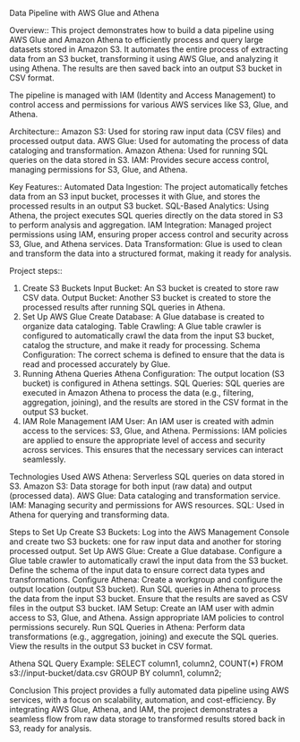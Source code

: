 Data Pipeline with AWS Glue and Athena

Overview::
This project demonstrates how to build a data pipeline using AWS Glue and Amazon Athena to efficiently process and query large datasets stored in Amazon S3. It automates the entire process of extracting data from an S3 bucket, transforming it using AWS Glue, and analyzing it using Athena. The results are then saved back into an output S3 bucket in CSV format.

The pipeline is managed with IAM (Identity and Access Management) to control access and permissions for various AWS services like S3, Glue, and Athena.

Architecture::
Amazon S3: Used for storing raw input data (CSV files) and processed output data.
AWS Glue: Used for automating the process of data cataloging and transformation.
Amazon Athena: Used for running SQL queries on the data stored in S3.
IAM: Provides secure access control, managing permissions for S3, Glue, and Athena.

Key Features::
Automated Data Ingestion: The project automatically fetches data from an S3 input bucket, processes it with Glue, and stores the processed results in an output S3 bucket.
SQL-Based Analytics: Using Athena, the project executes SQL queries directly on the data stored in S3 to perform analysis and aggregation.
IAM Integration: Managed project permissions using IAM, ensuring proper access control and security across S3, Glue, and Athena services.
Data Transformation: Glue is used to clean and transform the data into a structured format, making it ready for analysis.

Project steps::
1. Create S3 Buckets
Input Bucket: An S3 bucket is created to store raw CSV data.
Output Bucket: Another S3 bucket is created to store the processed results after running SQL queries in Athena.
2. Set Up AWS Glue
Create Database: A Glue database is created to organize data cataloging.
Table Crawling: A Glue table crawler is configured to automatically crawl the data from the input S3 bucket, catalog the structure, and make it ready for processing.
Schema Configuration: The correct schema is defined to ensure that the data is read and processed accurately by Glue.
3. Running Athena Queries
Athena Configuration: The output location (S3 bucket) is configured in Athena settings.
SQL Queries: SQL queries are executed in Amazon Athena to process the data (e.g., filtering, aggregation, joining), and the results are stored in the CSV format in the output S3 bucket.
4. IAM Role Management
IAM User: An IAM user is created with admin access to the services: S3, Glue, and Athena.
Permissions: IAM policies are applied to ensure the appropriate level of access and security across services. This ensures that the necessary services can interact seamlessly.

Technologies Used
AWS Athena: Serverless SQL queries on data stored in S3.
Amazon S3: Data storage for both input (raw data) and output (processed data).
AWS Glue: Data cataloging and transformation service.
IAM: Managing security and permissions for AWS resources.
SQL: Used in Athena for querying and transforming data.

Steps to Set Up
Create S3 Buckets:
Log into the AWS Management Console and create two S3 buckets: one for raw input data and another for storing processed output.
Set Up AWS Glue:
Create a Glue database.
Configure a Glue table crawler to automatically crawl the input data from the S3 bucket.
Define the schema of the input data to ensure correct data types and transformations.
Configure Athena:
Create a workgroup and configure the output location (output S3 bucket).
Run SQL queries in Athena to process the data from the input S3 bucket.
Ensure that the results are saved as CSV files in the output S3 bucket.
IAM Setup:
Create an IAM user with admin access to S3, Glue, and Athena.
Assign appropriate IAM policies to control permissions securely.
Run SQL Queries in Athena:
Perform data transformations (e.g., aggregation, joining) and execute the SQL queries.
View the results in the output S3 bucket in CSV format.

Athena SQL Query Example:
SELECT column1, column2, COUNT(*) FROM s3://input-bucket/data.csv GROUP BY column1, column2;



Conclusion
This project provides a fully automated data pipeline using AWS services, with a focus on scalability, automation, and cost-efficiency. By integrating AWS Glue, Athena, and IAM, the project demonstrates a seamless flow from raw data storage to transformed results stored back in S3, ready for analysis.

